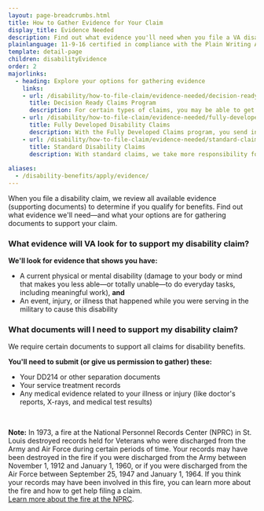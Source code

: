 ```yaml
---
layout: page-breadcrumbs.html
title: How to Gather Evidence for Your Claim
display_title: Evidence Needed
description: Find out what evidence you'll need when you file a VA disability claim—and what your options are for gathering documents to support your claim. Evidence may include supporting documents like medical test results, doctor’s reports, and other records.
plainlanguage: 11-9-16 certified in compliance with the Plain Writing Act
template: detail-page
children: disabilityEvidence
order: 2
majorlinks:
  - heading: Explore your options for gathering evidence
    links:
    - url: /disability/how-to-file-claim/evidence-needed/decision-ready-claims/
      title: Decision Ready Claims Program
      description: For certain types of claims, you may be able to get a decision on your claim within 30 days or less by working with an accredited Veterans Service Organization (VSO). Find out if you qualify for the Decision Ready Claims program.
    - url: /disability/how-to-file-claim/evidence-needed/fully-developed-claims/
      title: Fully Developed Disability Claims
      description: With the Fully Developed Claims program, you send in all the evidence you have—or can easily get—when you file your claim. Find out how you can use this program to get a faster decision on your disability benefits claim.
    - url: /disability/how-to-file-claim/evidence-needed/standard-claims/
      title: Standard Disability Claims
      description: With standard claims, we take more responsibility for gathering the evidence we need to make a decision on your claim. Find out how to file a standard disability claim.
      
aliases:
  - /disability-benefits/apply/evidence/
---
```


<div class="va-introtext">

When you file a disability claim, we review all available evidence (supporting documents) to determine if you qualify for benefits. Find out what evidence we'll need—and what your options are for gathering documents to support your claim.

</div>

<div class="feature" markdown="1">

### What evidence will VA look for to support my disability claim?

**We'll look for evidence that shows you have:**
- A current physical or mental disability (damage to your body or mind that makes you less able—or totally unable—to do everyday tasks, including meaningful work), **and**
- An event, injury, or illness that happened while you were serving in the military to cause this disability


</div>

### What documents will I need to support my disability claim?

We require certain documents to support all claims for disability benefits. 

**You'll need to submit (or give us permission to gather) these:**
-	Your DD214 or other separation documents
-	Your service treatment records
-	Any medical evidence related to your illness or injury (like doctor's reports, X-rays, and medical test results)
<br>

**Note:** In 1973, a fire at the National Personnel Records Center (NPRC) in St. Louis destroyed records held for Veterans who were discharged from the Army and Air Force during certain periods of time. Your records may have been destroyed in the fire if you were discharged from the Army between November 1, 1912 and January 1, 1960, or if you were discharged from the Air Force between September 25, 1947 and January 1, 1964. If you think your records may have been involved in this fire, you can learn more about the fire and how to get help filing a claim. <br>
[Learn more about the fire at the NPRC](https://www.benefits.va.gov/COMPENSATION/NPRC1973Fire.asp).

